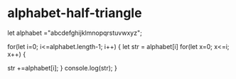# alphabet-half-triangle

let alphabet ="abcdefghijklmnopqrstuvwxyz";

for(let i=0; i<=alphabet.length-1; i++) {
 let str = alphabet[i]
  for(let x=0; x<=i; x++) {
  
   str +=alphabet[i];
  }
   console.log(str);
}
